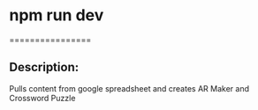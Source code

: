 # npm run dev 
================

## Description:
Pulls content from google spreadsheet and creates AR Maker and Crossword Puzzle

